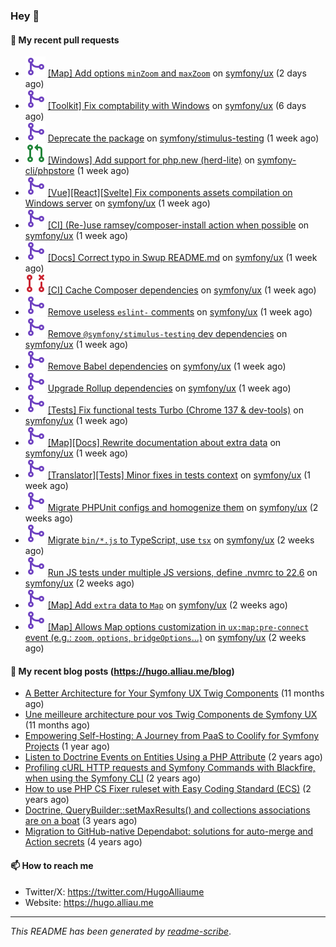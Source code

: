 ### Hey 👋

#### 👷 My recent pull requests

- ![](./assets/pr-merged.svg) [[Map] Add options `minZoom` and `maxZoom`](https://github.com/symfony/ux/pull/2896) on [symfony/ux](https://github.com/symfony/ux) (2 days ago)
- ![](./assets/pr-merged.svg) [[Toolkit] Fix comptability with Windows](https://github.com/symfony/ux/pull/2892) on [symfony/ux](https://github.com/symfony/ux) (6 days ago)
- ![](./assets/pr-merged.svg) [Deprecate the package](https://github.com/symfony/stimulus-testing/pull/10) on [symfony/stimulus-testing](https://github.com/symfony/stimulus-testing) (1 week ago)
- ![](./assets/pr-open.svg) [[Windows] Add support for php.new (herd-lite)](https://github.com/symfony-cli/phpstore/pull/26) on [symfony-cli/phpstore](https://github.com/symfony-cli/phpstore) (1 week ago)
- ![](./assets/pr-merged.svg) [[Vue][React][Svelte] Fix components assets compilation on Windows server](https://github.com/symfony/ux/pull/2890) on [symfony/ux](https://github.com/symfony/ux) (1 week ago)
- ![](./assets/pr-merged.svg) [[CI] (Re-)use ramsey/composer-install action when possible](https://github.com/symfony/ux/pull/2885) on [symfony/ux](https://github.com/symfony/ux) (1 week ago)
- ![](./assets/pr-merged.svg) [[Docs] Correct typo in Swup README.md](https://github.com/symfony/ux/pull/2883) on [symfony/ux](https://github.com/symfony/ux) (1 week ago)
- ![](./assets/pr-closed.svg) [[CI] Cache Composer dependencies](https://github.com/symfony/ux/pull/2882) on [symfony/ux](https://github.com/symfony/ux) (1 week ago)
- ![](./assets/pr-merged.svg) [Remove useless `eslint-` comments](https://github.com/symfony/ux/pull/2880) on [symfony/ux](https://github.com/symfony/ux) (1 week ago)
- ![](./assets/pr-merged.svg) [Remove `@symfony/stimulus-testing` dev dependencies](https://github.com/symfony/ux/pull/2879) on [symfony/ux](https://github.com/symfony/ux) (1 week ago)
- ![](./assets/pr-merged.svg) [Remove Babel dependencies](https://github.com/symfony/ux/pull/2877) on [symfony/ux](https://github.com/symfony/ux) (1 week ago)
- ![](./assets/pr-merged.svg) [Upgrade Rollup dependencies](https://github.com/symfony/ux/pull/2876) on [symfony/ux](https://github.com/symfony/ux) (1 week ago)
- ![](./assets/pr-merged.svg) [[Tests] Fix functional tests Turbo (Chrome 137 &amp; dev-tools)](https://github.com/symfony/ux/pull/2873) on [symfony/ux](https://github.com/symfony/ux) (1 week ago)
- ![](./assets/pr-merged.svg) [[Map][Docs] Rewrite documentation about extra data](https://github.com/symfony/ux/pull/2871) on [symfony/ux](https://github.com/symfony/ux) (1 week ago)
- ![](./assets/pr-merged.svg) [[Translator][Tests] Minor fixes in tests context](https://github.com/symfony/ux/pull/2870) on [symfony/ux](https://github.com/symfony/ux) (1 week ago)
- ![](./assets/pr-merged.svg) [Migrate PHPUnit configs and homogenize them](https://github.com/symfony/ux/pull/2867) on [symfony/ux](https://github.com/symfony/ux) (2 weeks ago)
- ![](./assets/pr-merged.svg) [Migrate `bin/*.js` to TypeScript, use `tsx`](https://github.com/symfony/ux/pull/2866) on [symfony/ux](https://github.com/symfony/ux) (2 weeks ago)
- ![](./assets/pr-merged.svg) [Run JS tests under multiple JS versions, define .nvmrc to 22.6](https://github.com/symfony/ux/pull/2865) on [symfony/ux](https://github.com/symfony/ux) (2 weeks ago)
- ![](./assets/pr-merged.svg) [[Map] Add `extra` data to `Map`](https://github.com/symfony/ux/pull/2863) on [symfony/ux](https://github.com/symfony/ux) (2 weeks ago)
- ![](./assets/pr-merged.svg) [[Map] Allows Map options customization in `ux:map:pre-connect` event (e.g.: `zoom`, `options`, `bridgeOptions`...)](https://github.com/symfony/ux/pull/2861) on [symfony/ux](https://github.com/symfony/ux) (2 weeks ago)

#### 📜 My recent blog posts (https://hugo.alliau.me/blog)

- [A Better Architecture for Your Symfony UX Twig Components](https://hugo.alliau.me/blog/posts/a-better-architecture-for-your-symfony-ux-twig-components) (11 months ago)
- [Une meilleure architecture pour vos Twig Components de Symfony UX](https://hugo.alliau.me/blog/posts/une-meilleure-architecture-pour-vous-twig-components-de-symfony-ux) (11 months ago)
- [Empowering Self-Hosting: A Journey from PaaS to Coolify for Symfony Projects](https://hugo.alliau.me/blog/posts/empowering-self-hosting-a-journey-from-paas-to-coolify-for-symfony-projects) (1 year ago)
- [Listen to Doctrine Events on Entities Using a PHP Attribute](https://hugo.alliau.me/blog/posts/2023-11-12-listen-to-doctrine-events-on-entities-using-a-php-attribute) (2 years ago)
- [Profiling cURL HTTP requests and Symfony Commands with Blackfire, when using the Symfony CLI](https://hugo.alliau.me/blog/posts/2023-10-21-profiling-curl-http-requests-and-symfony-commands-with-blackfire-when-using-the-symfony-cli) (2 years ago)
- [How to use PHP CS Fixer ruleset with Easy Coding Standard (ECS)](https://hugo.alliau.me/blog/posts/2023-07-19-how-to-use-php-cs-fixer-ruleset-with-easy-coding-standard) (2 years ago)
- [Doctrine, QueryBuilder::setMaxResults() and collections associations are on a boat](https://hugo.alliau.me/blog/posts/2022-01-07-doctrine-querybuilder-setmaxresults-and-collections-associations-are-on-a-boat) (3 years ago)
- [Migration to GitHub-native Dependabot: solutions for auto-merge and Action secrets](https://hugo.alliau.me/blog/posts/2021-05-04-migration-to-github-native-dependabot-solutions-for-auto-merge-and-action-secrets) (4 years ago)

#### 📫 How to reach me

- Twitter/X: https://twitter.com/HugoAlliaume
- Website: https://hugo.alliau.me

---

_This README has been generated by [readme-scribe](https://github.com/muesli/readme-scribe/)_.

